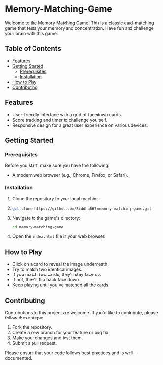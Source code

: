 # Memory-Matching-Game

Welcome to the Memory Matching Game! This is a classic card-matching game that tests your memory and concentration. Have fun and challenge your brain with this game.

## Table of Contents

- [Features](#features)
- [Getting Started](#getting-started)
  - [Prerequisites](#prerequisites)
  - [Installation](#installation)
- [How to Play](#how-to-play)
- [Contributing](#contributing)


## Features

- User-friendly interface with a grid of facedown cards.
- Score tracking and timer to challenge yourself.
- Responsive design for a great user experience on various devices.

## Getting Started

### Prerequisites

Before you start, make sure you have the following:
- A modern web browser (e.g., Chrome, Firefox, or Safari).

### Installation
1. Clone the repository to your local machine:
2. 
   ```bash
   git clone https://github.com/Siddhu667/memory-matching-game.git
   ```

3. Navigate to the game's directory:

   ```bash
   cd memory-matching-game
   ```

4. Open the `index.html` file in your web browser.

## How to Play

- Click on a card to reveal the image underneath.
- Try to match two identical images.
- If you match two cards, they'll stay face up.
- If not, they'll flip back face down.
- Keep playing until you've matched all the cards.

## Contributing

Contributions to this project are welcome. If you'd like to contribute, please follow these steps:

1. Fork the repository.
2. Create a new branch for your feature or bug fix.
3. Make your changes and test them.
4. Submit a pull request.

Please ensure that your code follows best practices and is well-documented.

